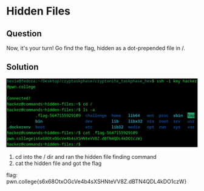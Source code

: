 # Hidden Files
## Question
Now, it's your turn! Go find the flag, hidden as a dot-prepended file in /.


## Solution
![](./images/8.jpg)
1. cd into the / dir and ran the hidden file finding command
2. cat the hidden file and got the flag

flag: pwn.college{s6x68OtxOGcVe4b4sXSHNteVV8Z.dBTN4QDL4kDO1czW}
